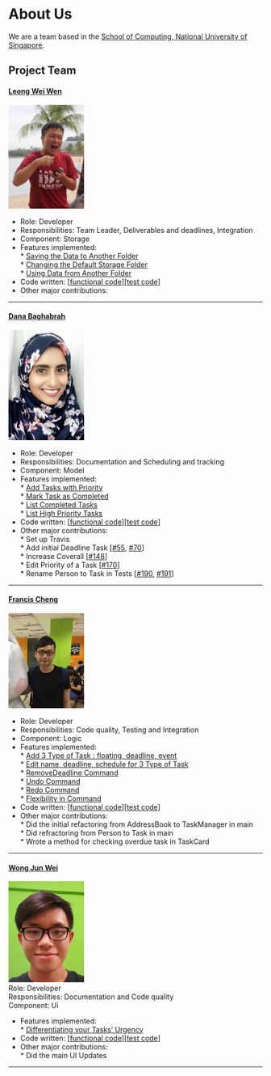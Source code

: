 # About Us

We are a team based in the [School of Computing, National University of Singapore](http://www.comp.nus.edu.sg).

## Project Team

#### [Leong Wei Wen](https://github.com/lwwenz)
<img src="images/lwwenz.png" width="150"><br>
 * Role: Developer <br>
 * Responsibilities: Team Leader, Deliverables and deadlines, Integration <br>
 * Component: Storage <br>
 * Features implemented: <br>
         * [Saving the Data to Another Folder](https://github.com/CS2103JAN2017-T09-B2/main/blob/master/docs/UserGuide.md) <br>
         * [Changing the Default Storage Folder](https://github.com/CS2103JAN2017-T09-B2/main/blob/master/docs/UserGuide.md) <br> 
         * [Using Data from Another Folder](https://github.com/CS2103JAN2017-T09-B2/main/blob/master/docs/UserGuide.md) <br>
 * Code written: [[functional code](../collated/main/A0140010M.md)][[test code](../collated/test/A0140010M.md)]
 * Other major contributions: <br>
 
-----

#### [Dana Baghabrah](http://github.com/danab101)
<img src="images/danab101.png" width="150"><br>
* Role: Developer <br>
* Responsibilities: Documentation and Scheduling and tracking <br>
* Component: Model
* Features implemented:<br>
         * [Add Tasks with Priority](https://github.com/CS2103JAN2017-T09-B2/main/blob/master/docs/UserGuide.md)  <br>
         * [Mark Task as Completed](https://github.com/CS2103JAN2017-T09-B2/main/blob/master/docs/UserGuide.md)  <br>
         * [List Completed Tasks](https://github.com/CS2103JAN2017-T09-B2/main/blob/master/docs/UserGuide.md)  <br>
         * [List High Priority Tasks](https://github.com/CS2103JAN2017-T09-B2/main/blob/master/docs/UserGuide.md)  <br>
* Code written: [[functional code](../collated/main/A0144902L.md)][[test code](../collated/test/A0144902L.md)]  <br>
* Other major contributions: <br>
            * Set up Travis <br>
            * Add initial Deadline Task [[#55](https://github.com/CS2103JAN2017-T09-B2/main/pull/#55), [#70](https://github.com/CS2103JAN2017-T09-B2/main/pull/70)]  <br> 
            * Increase Coverall [[#148](https://github.com/CS2103JAN2017-T09-B2/main/pull/148)] <br>
            * Edit Priority of a Task [[#170](https://github.com/CS2103JAN2017-T09-B2/main/pull/170)] <br>
            * Rename Person to Task in Tests [[#190](https://github.com/CS2103JAN2017-T09-B2/main/pull/190), [#191](https://github.com/CS2103JAN2017-T09-B2/main/pull/191)] <br>

-----

#### [Francis Cheng](http://github.com/francischeng070)
<img src="images/francischeng070.png" width="150"><br>
* Role: Developer <br>
* Responsibilities: Code quality, Testing and Integration <br>
* Component: Logic <br>
* Features implemented: <br> 
        * [Add 3 Type of Task : floating, deadline, event](https://github.com/CS2103JAN2017-T09-B2/main/blob/master/docs/UserGuide.md)<br>
        * [Edit name, deadline, schedule for 3 Type of Task](https://github.com/CS2103JAN2017-T09-B2/main/blob/master/docs/UserGuide.md) <br>
        * [RemoveDeadline Command](https://github.com/CS2103JAN2017-T09-B2/main/blob/master/docs/UserGuide.md) <br>
        * [Undo Command](https://github.com/CS2103JAN2017-T09-B2/main/blob/master/docs/UserGuide.md) <br>
        * [Redo Command](https://github.com/CS2103JAN2017-T09-B2/main/blob/master/docs/UserGuide.md) <br>
        * [Flexibility in Command](https://github.com/CS2103JAN2017-T09-B2/main/blob/master/docs/UserGuide.md)  <br>
* Code written: [[functional code](../collated/main/A0139926R.md)][[test code](../collated/test/A0139926R.md)]  <br>
* Other major contributions:<br>
           * Did the initial refactoring from AddressBook to TaskManager in main <br>
           * Did refractoring from Person to Task in main <br>
           * Wrote a method for checking overdue task in TaskCard <br>

-----

#### [Wong Jun Wei](http://github.com/wjunwei94)
<img src="images/wjunwei94.png" width="150"><br>
Role: Developer <br>
Responsibilities: Documentation and Code quality <br>
Component: Ui
* Features implemented:<br>
        * [Differentiating your Tasks’ Urgency](https://github.com/CS2103JAN2017-T09-B2/main/blob/master/docs/UserGuide.md) <br>
* Code written: [[functional code](../collated/main/A0139154E.md)][[test code](../collated/test/A0139154E.md)]  <br>
* Other major contributions: <br>
           * Did the main UI Updates <br>
-----
